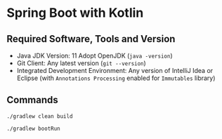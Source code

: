 # Spring Boot with Kotlin

## Required Software, Tools and Version
* Java JDK Version: 11 Adopt OpenJDK (`java -version`)
* Git Client: Any latest version (`git --version`)
* Integrated Development Environment: Any version of IntelliJ Idea or Eclipse (with `Annotations Processing` enabled for `Immutables` library)

## Commands

    ./gradlew clean build
    
    ./gradlew bootRun
